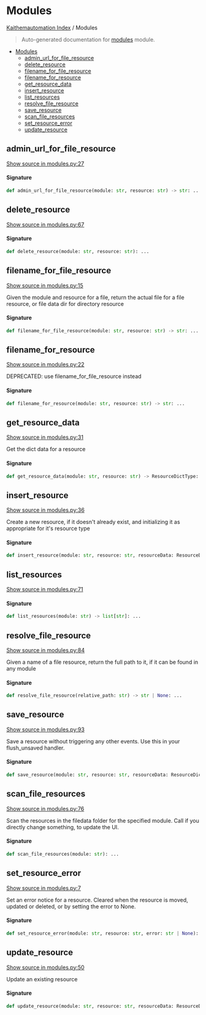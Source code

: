 # Modules

[Kaithemautomation Index](./README.md#kaithemautomation-index) / Modules

> Auto-generated documentation for [modules](../../../api/modules.py) module.

- [Modules](#modules)
  - [admin_url_for_file_resource](#admin_url_for_file_resource)
  - [delete_resource](#delete_resource)
  - [filename_for_file_resource](#filename_for_file_resource)
  - [filename_for_resource](#filename_for_resource)
  - [get_resource_data](#get_resource_data)
  - [insert_resource](#insert_resource)
  - [list_resources](#list_resources)
  - [resolve_file_resource](#resolve_file_resource)
  - [save_resource](#save_resource)
  - [scan_file_resources](#scan_file_resources)
  - [set_resource_error](#set_resource_error)
  - [update_resource](#update_resource)

## admin_url_for_file_resource

[Show source in modules.py:27](../../../api/modules.py#L27)

#### Signature

```python
def admin_url_for_file_resource(module: str, resource: str) -> str: ...
```



## delete_resource

[Show source in modules.py:67](../../../api/modules.py#L67)

#### Signature

```python
def delete_resource(module: str, resource: str): ...
```



## filename_for_file_resource

[Show source in modules.py:15](../../../api/modules.py#L15)

Given the module and resource for a file, return the actual file for a file resource, or
file data dir for directory resource

#### Signature

```python
def filename_for_file_resource(module: str, resource: str) -> str: ...
```



## filename_for_resource

[Show source in modules.py:22](../../../api/modules.py#L22)

DEPRECATED: use filename_for_file_resource instead

#### Signature

```python
def filename_for_resource(module: str, resource: str) -> str: ...
```



## get_resource_data

[Show source in modules.py:31](../../../api/modules.py#L31)

Get the dict data for a resource

#### Signature

```python
def get_resource_data(module: str, resource: str) -> ResourceDictType: ...
```



## insert_resource

[Show source in modules.py:36](../../../api/modules.py#L36)

Create a new resource, if it doesn't already exist,
and initializing it as appropriate for it's resource type

#### Signature

```python
def insert_resource(module: str, resource: str, resourceData: ResourceDictType): ...
```



## list_resources

[Show source in modules.py:71](../../../api/modules.py#L71)

#### Signature

```python
def list_resources(module: str) -> list[str]: ...
```



## resolve_file_resource

[Show source in modules.py:84](../../../api/modules.py#L84)

Given a name of a file resource, return the full path to it,
if it can be found in any module

#### Signature

```python
def resolve_file_resource(relative_path: str) -> str | None: ...
```



## save_resource

[Show source in modules.py:93](../../../api/modules.py#L93)

Save a resource without triggering any other events.
Use this in your flush_unsaved handler.

#### Signature

```python
def save_resource(module: str, resource: str, resourceData: ResourceDictType): ...
```



## scan_file_resources

[Show source in modules.py:76](../../../api/modules.py#L76)

Scan the resources in the filedata folder for the specified module.
Call if you directly change something, to update the UI.

#### Signature

```python
def scan_file_resources(module: str): ...
```



## set_resource_error

[Show source in modules.py:7](../../../api/modules.py#L7)

Set an error notice for a resource.  Cleared when the resource is moved, updated or deleted,
or by setting the error to None.

#### Signature

```python
def set_resource_error(module: str, resource: str, error: str | None): ...
```



## update_resource

[Show source in modules.py:50](../../../api/modules.py#L50)

Update an existing resource

#### Signature

```python
def update_resource(module: str, resource: str, resourceData: ResourceDictType): ...
```